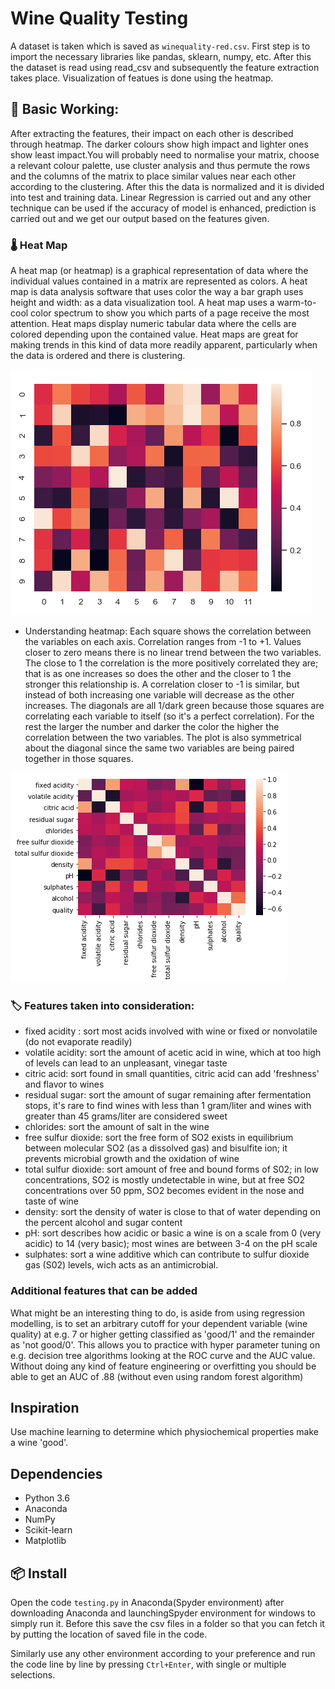 # Wine Quality Testing

A dataset is taken which is saved as `winequality-red.csv`. First step is to import the necessary libraries like pandas, sklearn, numpy, etc. After this the dataset is read using read_csv and subsequently the feature extraction takes place.
Visualization of featues is done using the heatmap.

## 🔨 Basic Working:
After extracting the features, their impact on each other is described through heatmap. The darker colours show high impact and lighter ones show least impact.You will probably need to normalise your matrix, choose a relevant colour palette, use cluster analysis and thus permute the rows and the columns of the matrix to place similar values near each other according to the clustering.
After this the data is normalized and it is divided into test and training data. Linear Regression is carried out and any other technique can be used if the accuracy of model is enhanced, prediction is carried out and we get our output based on the features given.


### 🌡️ Heat Map
A heat map (or heatmap) is a graphical representation of data where the individual values contained in a matrix are represented as colors.
A heat map is data analysis software that uses color the way a bar graph uses height and width: as a data visualization tool.
A heat map uses a warm-to-cool color spectrum to show you which parts of a page receive the most attention.
Heat maps display numeric tabular data where the cells are colored depending upon the contained value. Heat maps are great for making trends in this kind of data more readily apparent, particularly when the data is ordered and there is clustering.

![Basic Heatmap View](basicHeatmap.png)


- Understanding heatmap:
Each square shows the correlation between the variables on each axis. Correlation ranges from -1 to +1. Values closer to zero means there is no linear trend between the two variables. The close to 1 the correlation is the more positively correlated they are; that is as one increases so does the other and the closer to 1 the stronger this relationship is. A correlation closer to -1 is similar, but instead of both increasing one variable will decrease as the other increases. The diagonals are all 1/dark green because those squares are correlating each variable to itself (so it's a perfect correlation). For the rest the larger the number and darker the color the higher the correlation between the two variables. The plot is also symmetrical about the diagonal since the same two variables are being paired together in those squares.


![Heatmap View](heatmap.png)


 ### 🏷️ Features taken into consideration:
 
- fixed acidity : sort most acids involved with wine or fixed or nonvolatile (do not evaporate readily)
- volatile acidity: sort the amount of acetic acid in wine, which at too high of levels can lead to an unpleasant, vinegar taste
- citric acid: sort found in small quantities, citric acid can add 'freshness' and flavor to wines
- residual sugar: sort the amount of sugar remaining after fermentation stops, it's rare to find wines with less than 1 gram/liter and wines with greater than 45 grams/liter are considered sweet
- chlorides: sort the amount of salt in the wine
- free sulfur dioxide: sort the free form of SO2 exists in equilibrium between molecular SO2 (as a dissolved gas) and bisulfite ion; it prevents microbial growth and the oxidation of wine
- total sulfur dioxide: sort amount of free and bound forms of S02; in low concentrations, SO2 is mostly undetectable in wine, but at free SO2 concentrations over 50 ppm, SO2 becomes evident in the nose and taste of wine
- density: sort the density of water is close to that of water depending on the percent alcohol and sugar content
- pH: sort describes how acidic or basic a wine is on a scale from 0 (very acidic) to 14 (very basic); most wines are between 3-4 on the pH scale
- sulphates: sort a wine additive which can contribute to sulfur dioxide gas (S02) levels, wich acts as an antimicrobial.

### Additional features that can be added

What might be an interesting thing to do, is aside from using regression modelling, is to set an arbitrary cutoff for your dependent variable (wine quality) at e.g. 7 or higher getting classified as 'good/1' and the remainder as 'not good/0'.
This allows you to practice with hyper parameter tuning on e.g. decision tree algorithms looking at the ROC curve and the AUC value.
Without doing any kind of feature engineering or overfitting you should be able to get an AUC of .88 (without even using random forest algorithm)

## Inspiration

Use machine learning to determine which physiochemical properties make a wine 'good'.


## Dependencies

- Python 3.6
- Anaconda
- NumPy
- Scikit-learn
- Matplotlib

## 📦 Install

Open the code ```testing.py``` in Anaconda(Spyder environment) after downloading Anaconda and launchingSpyder environment for windows to simply run it. Before this save the csv files in a folder so that you can fetch it by putting the location of saved file in the code.

Similarly use any other environment according to your preference and run the code line by line by pressing ```Ctrl+Enter```, with single or multiple selections.

